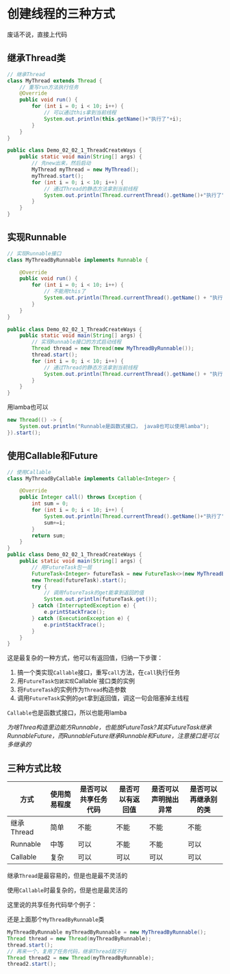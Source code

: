 # 创建线程的三种方式

废话不说，直接上代码

## 继承Thread类

```java
// 继承Thread
class MyThread extends Thread {
    // 重写run方法执行任务
    @Override
    public void run() {
        for (int i = 0; i < 10; i++) {
            // 可以通过this拿到当前线程
            System.out.println(this.getName()+"执行了"+i);
        }
    }
}

public class Demo_02_02_1_ThreadCreateWays {
    public static void main(String[] args) {
        // 先new出来，然后启动
        MyThread myThread = new MyThread();
        myThread.start();
        for (int i = 0; i < 10; i++) {
            // 通过Thread的静态方法拿到当前线程
            System.out.println(Thread.currentThread().getName()+"执行了"+i);
        }
    }
}
```

## 实现Runnable

```java
// 实现Runnable接口
class MyThreadByRunnable implements Runnable {

    @Override
    public void run() {
        for (int i = 0; i < 10; i++) {
            // 不能用this了
            System.out.println(Thread.currentThread().getName() + "执行了" + i);
        }
    }
}

public class Demo_02_02_1_ThreadCreateWays {
    public static void main(String[] args) {
        // 实现Runnable接口的方式启动线程
        Thread thread = new Thread(new MyThreadByRunnable());
        thread.start();
        for (int i = 0; i < 10; i++) {
            // 通过Thread的静态方法拿到当前线程
            System.out.println(Thread.currentThread().getName() + "执行了" + i);
        }
    }
}
```

用lamba也可以

```java
new Thread(() -> {
    System.out.println("Runnable是函数式接口， java8也可以使用lamba");
}).start();
```

## 使用Callable和Future

```java
// 使用Callable
class MyThreadByCallable implements Callable<Integer> {

    @Override
    public Integer call() throws Exception {
        int sum = 0;
        for (int i = 0; i < 10; i++) {
            System.out.println(Thread.currentThread().getName()+"执行了"+i);
            sum+=i;
        }
        return sum;
    }
}
public class Demo_02_02_1_ThreadCreateWays {
    public static void main(String[] args) {
        // 用FutureTask包一层
        FutureTask<Integer> futureTask = new FutureTask<>(new MyThreadByCallable());
        new Thread(futureTask).start();
        try {
            // 调用futureTask的get能拿到返回的值
            System.out.println(futureTask.get());
        } catch (InterruptedException e) {
            e.printStackTrace();
        } catch (ExecutionException e) {
            e.printStackTrace();
        }
    }
}
```

这是最复杂的一种方式，他可以有返回值，归纳一下步骤：

1. 搞一个类实现`Callable`接口，重写`call`方法，在`call`执行任务
2. 用`FutureTask包装实现`Callable`接口类的实例
3. 将`FutureTask`的实例作为`Thread`构造参数
4. 调用`FutureTask`实例的`get`拿到返回值，调这一句会阻塞掉主线程

`Callable`也是函数式接口，所以也能用lamba

*为啥Threa构造里边能方Runnable，也能放FutureTask?其实FutureTask继承RunnableFuture，而RunnableFuture继承Runnable和Future，注意接口是可以多继承的*

## 三种方式比较

|方式|使用简易程度|是否可以共享任务代码|是否可以有返回值|是否可以声明抛出异常|是否可以再继承别的类|
|----|-----------|-------------------|---------------|-------------------|-------------|
|继承Thread|简单|不能|不能|不能|不能|
|Runnable|中等|可以|不能|不能|可以|
|Callable|复杂|可以|可以|可以|可以|

继承`Thread`是最容易的，但是也是最不灵活的

使用`Callable`时最复杂的，但是也是最灵活的

这里说的共享任务代码举个例子：

还是上面那个`MyThreadByRunnable`类

```java
MyThreadByRunnable myThreadByRunnable = new MyThreadByRunnable();
Thread thread = new Thread(myThreadByRunnable);
thread.start();
// 再来一个，复用了任务代码，继承Thread就不行
Thread thread2 = new Thread(myThreadByRunnable);
thread2.start();
```